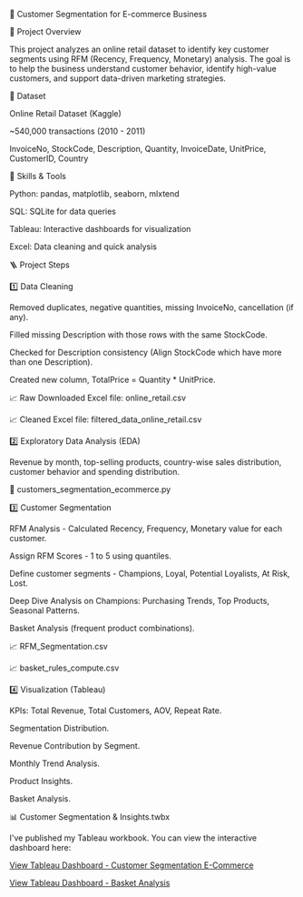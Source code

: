 🛒 Customer Segmentation for E-commerce Business


📌 Project Overview

This project analyzes an online retail dataset to identify key customer segments using RFM (Recency, Frequency, Monetary) analysis. The goal is to help the business understand customer behavior, identify high-value customers, and support data-driven marketing strategies.


📌 Dataset

Online Retail Dataset (Kaggle)

~540,000 transactions (2010 - 2011)

InvoiceNo, StockCode, Description, Quantity, InvoiceDate, UnitPrice, CustomerID, Country


📌 Skills & Tools

Python: pandas, matplotlib, seaborn, mlxtend

SQL: SQLite for data queries

Tableau: Interactive dashboards for visualization

Excel: Data cleaning and quick analysis


🪜 Project Steps

1️⃣ Data Cleaning

Removed duplicates, negative quantities, missing InvoiceNo, cancellation (if any).

Filled missing Description with those rows with the same StockCode.

Checked for Description consistency (Align StockCode which have more than one Description).

Created new column, TotalPrice = Quantity * UnitPrice.

📈 Raw Downloaded Excel file: online_retail.csv

📈 Cleaned Excel file: filtered_data_online_retail.csv


2️⃣ Exploratory Data Analysis (EDA)

Revenue by month, top-selling products, country-wise sales distribution, customer behavior and spending distribution.

📝 customers_segmentation_ecommerce.py


3️⃣ Customer Segmentation

RFM Analysis - Calculated Recency, Frequency, Monetary value for each customer.

Assign RFM Scores - 1 to 5 using quantiles.

Define customer segments - Champions, Loyal, Potential Loyalists, At Risk, Lost.

Deep Dive Analysis on Champions: Purchasing Trends, Top Products, Seasonal Patterns.

Basket Analysis (frequent product combinations).

📈 RFM_Segmentation.csv

📈 basket_rules_compute.csv


4️⃣ Visualization (Tableau)

KPIs: Total Revenue, Total Customers, AOV, Repeat Rate.

Segmentation Distribution.

Revenue Contribution by Segment.

Monthly Trend Analysis.

Product Insights.

Basket Analysis.

📊 Customer Segmentation & Insights.twbx

I've published my Tableau workbook. You can view the interactive dashboard here:

[View Tableau Dashboard - Customer Segmentation E-Commerce](https://public.tableau.com/views/CustomerSegmentationInsights_17564342118620/Dashboard1?:language=en-US&:sid=&:redirect=auth&:display_count=n&:origin=viz_share_link)

[View Tableau Dashboard - Basket Analysis](https://public.tableau.com/views/BasketAnalysis-CustomerSegmentationExommerce/BasketAnalysis?:language=en-GB&:sid=&:redirect=auth&:display_count=n&:origin=viz_share_link)
